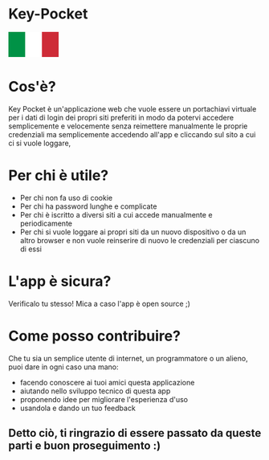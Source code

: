 # Key-Pocket

<img src="https://raw.githubusercontent.com/ken-korn/Key-Pocket/master/zReadme_files/Lang-Ita.svg.png" height=50px width=100px>

<h1>Cos'è?</h1>

<p>Key Pocket è un'applicazione web che vuole essere un portachiavi virtuale per i dati di login dei propri siti preferiti in modo da potervi accedere semplicemente e velocemente senza reimettere manualmente le proprie credenziali ma semplicemente accedendo all'app e cliccando sul sito a cui ci si vuole loggare, </p>

<h1>Per chi è utile?</h1>

<ul>
<li>Per chi non fa uso di cookie</li>
<li>Per chi ha password lunghe e complicate</li>
<li>Per chi è iscritto a diversi siti a cui accede manualmente e periodicamente</li>
<li>Per chi si vuole loggare ai propri siti da un nuovo dispositivo o da un altro browser e non vuole reinserire di nuovo le credenziali per ciascuno di essi</li>
</ul>

<h1>L'app è sicura?</h1>

<p>Verificalo tu stesso! Mica a caso l'app è open source ;)</p>

<h1>Come posso contribuire?</h1>

<p>Che tu sia un semplice utente di internet, un programmatore o un alieno, puoi dare in ogni caso una mano:</p>
<ul>
<li>facendo conoscere ai tuoi amici questa applicazione</li>
<li>aiutando nello sviluppo tecnico di questa app</li>
<li>proponendo idee per migliorare l'esperienza d'uso</li>
<li>usandola e dando un tuo feedback</li>
</ul>

<h2>Detto ciò, ti ringrazio di essere passato da queste parti e buon proseguimento :)</h2>
